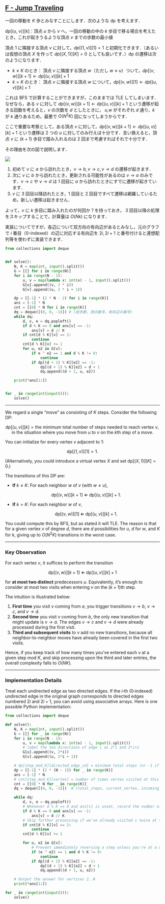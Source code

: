 ## [F - Jump Traveling](https://atcoder.jp/contests/abc414/tasks/abc414_f)


一回の移動を $K$ 歩とみなすことにします．次のような dp を考えます．

dp[(u, v)][k]：頂点 $u$ から $v$ へ，一回の移動の中の $k$ 歩目で移る場合を考えたとき，これが起きうるような頂点 $v$ までの歩数の最小値

頂点 $1$ に隣接する頂点 $v$ に対して，$dp[(1, v)][1] = 1$ と初期化できます．（あるいは仮想の頂点 $X$ を作って $dp[(X, 1)][K] = 0$ としても良いです．）dp の遷移は次のようになります．

* $k \ne K$ のとき： 頂点 $v$ に隣接する頂点 $w$（ただし $w \ne u$）ついて，$dp[(v, w)][k+1] \gets dp[(u, v)][k] + 1$
* $k = K$ のとき： 頂点 $v$ に隣接する頂点 $w$ について，$dp[(v, w)][1] \gets dp[(u, v)][k] + 1$

これは BFS で計算することができますが，このままでは TLE してしまいます．なぜなら，ある $v$ に対して $dp[(v, w)][k+1] \gets dp[(u, v)][k] + 1$ という遷移が起きる回数を考えると，$v$ の次数を $d$ としたときに， $u$,$w$ がそれぞれ $d$ 通り，$k$ が $k$ 通りあるため，最悪で $O(N^2K)$ 回になってしまうからです．

ここで重要な考察として，ある頂点 $v$ に対して，$dp[(v, w)][k+1] \gets dp[(u, v)][k] + 1$ という遷移は $2$ つの $u$ に対してのみ行えば十分です．言い換えると，頂点 $v$ に $(k+1)$ 歩目で踏み入れるのは $2$ 回まで考慮すればそれで十分です．

その理由を次の図で説明します．

![](https://img.atcoder.jp/abc414/017489a049e850d996064cba9adfb777.png)

1. 初めて $v$ に $a$ から訪れたとき，$v\to b, v\to c, v\to d$ の遷移が起きます．
2. 次に $v$ に $b$ から訪れたとき，更新される可能性があるのは $v \to a$ のみです．$v\to c$ や $v\to d$ は $1$ 回目に $a$ から訪れたときにすでに遷移が起きています．
3. $v$ に $3$ 回目以降訪れたとき，$1$ 回目と $2$ 回目ですべて遷移は網羅しているため，新しい遷移は起きません．

よって，$v$ に $k$ 歩目に踏み入れたのが何回か？を持っておき， $3$ 回目以降の処理をスキップすることで，計算量は $O(Nk)$ になります．

実装についてですが，各辺について双方向の有向辺があるとみなし，元のグラフで $i$ 番目（0-indexed）の辺に対応する有向辺を $2i, 2i+1$ と番号付けると連想配列等を使わずに実装できます．

```py
from collections import deque


def solve():
    N, K = map(int, input().split())
    G = [[] for i in range(N)]
    for i in range(N - 1):
        u, v = map(lambda x: int(x) - 1, input().split())
        G[u].append((v, 2 * i))
        G[v].append((u, 2 * i + 1))

    dp = [[-1] * (2 * N - 2) for i in range(K)]
    ans = [-1] * N
    cnt = [[0] * N for i in range(K)]
    dq = deque([(0, 0, -1)]) # (総歩数，頂点番号，有向辺の番号)
    while dq:
        d, v, e = dq.popleft()
        if d % K == 0 and ans[v] == -1:
            ans[v] = d // K
        if cnt[d % K][v] == 2:
            continue
        cnt[d % K][v] += 1
        for u, e2 in G[v]:
            if e ^ e2 == 1 and d % K != 0:
                continue
            if dp[(d + 1) % K][e2] == -1:
                dp[(d + 1) % K][e2] = d + 1
                dq.append((d + 1, u, e2))

    print(*ans[1:])


for _ in range(int(input())):
    solve()

```



---

We regard a single “move” as consisting of $K$ steps.  Consider the following DP:

$$
\text{dp}[(u, v)][k] = \text{the minimum total number of steps needed to reach vertex }v,\text{ in the situation where you move from }u\text{ to }v\text{ on the \(k\)th step of a move.}
$$

You can initialize for every vertex $v$ adjacent to $1$:

$$
\text{dp}[(1, v)][1] = 1.
$$

(Alternatively, you could introduce a virtual vertex $X$ and set $\text{dp}[(X,1)][K] = 0$.)

The transitions of this DP are:

* **If** $k \neq K$:
  For each neighbor $w$ of $v$ (with $w \neq u$),

  $$
    \text{dp}[(v, w)][k+1] \;\Longleftarrow\; \text{dp}[(u, v)][k] + 1.
  $$

* **If** $k = K$:
  For each neighbor $w$ of $v$,

  $$
    \text{dp}[(v, w)][1] \;\Longleftarrow\; \text{dp}[(u, v)][k] + 1.
  $$

You could compute this by BFS, but as stated it will TLE.  The reason is that for a given vertex $v$ of degree $d$, there are $d$ possibilities for $u$, $d$ for $w$, and $K$ for $k$, giving up to $O(N^2 K)$ transitions in the worst case.

---

### Key Observation

For each vertex $v$, it suffices to perform the transition

$$
  \text{dp}[(v, w)][k+1] \;\Longleftarrow\; \text{dp}[(u, v)][k] + 1
$$

for **at most two distinct** predecessors $u$.  Equivalently, it’s enough to consider at most two visits when entering $v$ on the $(k+1)$th step.

The intuition is illustrated below:

1. **First time** you visit $v$ coming from $a$, you trigger transitions $v\to b$, $v\to c$, and $v\to d$.
2. **Second time** you visit $v$ coming from $b$, the only new transition that might update is $v\to a$.  The edges $v\to c$ and $v\to d$ were already processed during the first visit.
3. **Third and subsequent visits** to $v$ add no new transitions, because all neighbor-to-neighbor moves have already been covered in the first two visits.

Hence, if you keep track of how many times you’ve entered each $v$ at a given step mod $K$, and skip processing upon the third and later entries, the overall complexity falls to $O(NK)$.

---

### Implementation Details

Treat each undirected edge as two directed edges.  If the $i$­‑th (0­‑indexed) undirected edge in the original graph corresponds to directed edges numbered $2i$ and $2i+1$, you can avoid using associative arrays.  Here is one possible Python implementation:

```py
from collections import deque

def solve():
    N, K = map(int, input().split())
    G = [[] for _ in range(N)]
    for i in range(N - 1):
        u, v = map(lambda x: int(x) - 1, input().split())
        # label the two directions of edge i as 2*i and 2*i+1
        G[u].append((v, 2*i))
        G[v].append((u, 2*i + 1))

    # dp[step_mod_K][directed_edge_id] = minimum total steps (or -1 if unseen)
    dp = [[-1] * (2 * (N - 1)) for _ in range(K)]
    ans = [-1] * N
    # cnt[step_mod_K][vertex] = number of times vertex visited at this step_mod_K
    cnt = [[0] * N for _ in range(K)]
    dq = deque([(0, 0, -1)])  # (total_steps, current_vertex, incoming_directed_edge)

    while dq:
        d, v, e = dq.popleft()
        # Whenever d % K == 0 and ans[v] is unset, record the number of moves
        if d % K == 0 and ans[v] == -1:
            ans[v] = d // K
        # Skip further processing if we've already visited v twice at this step_mod_K
        if cnt[d % K][v] == 2:
            continue
        cnt[d % K][v] += 1

        for u, e2 in G[v]:
            # Prevent immediately reversing a step unless you're at a move boundary
            if (e ^ e2) == 1 and d % K != 0:
                continue
            if dp[(d + 1) % K][e2] == -1:
                dp[(d + 1) % K][e2] = d + 1
                dq.append((d + 1, u, e2))

    # Output the answer for vertices 2..N
    print(*ans[1:])

for _ in range(int(input())):
    solve()
```
